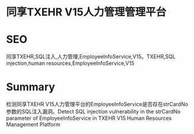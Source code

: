 # 同享TXEHR V15人力管理管理平台
# SEO
同享TXEHR,SQL注入,人力管理,EmployeeInfoService,V15。TXEHR,SQL injection,human resources,EmployeeInfoService,V15
# Summary
检测同享TXEHR V15人力管理平台的EmployeeInfoService是否存在strCardNo参数的SQL注入漏洞。Detect SQL injection vulnerability in the strCardNo parameter of EmployeeInfoService in TXEHR V15 Human Resources Management Platform
